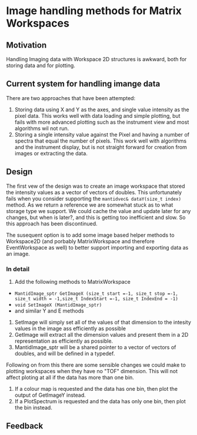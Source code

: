 Image handling methods for Matrix Workspaces
============================================

Motivation
----------

Handling Imaging data with Workspace 2D structures is awkward, both for storing data and for plotting.

Current system for handling imange data
---------------------------------------

There are two approaches that have been attempted:

1. Storing data using X and Y as the axes, and single value intensity as the pixel data.  This works well with data loading and simple plotting, but fails with more advanced plotting such as the instrument view and most algorithms wil not run.
2. Storing a single intensity value against the Pixel and having a number of spectra that equal the number of pixels.  This work well with algorithms and the instrument display, but is not straight forward for creation from images or extracting the data.

Design
------

The first vew of the design was to create an image workspace that stored the intensity values as a vector of vectors of doubles.  This unfortunately fails when you consider supporting the `mantidvec& dataY(size_t index)` method.  As we return a reference we are somewhat stuck as to what storage type we support.  We could cache the value and update later for any changes, but when is later?, and this is getting too inefficient and slow.  So this approach has been discontinued.

The susequent option is to add some image based helper methods to Workspace2D (and porbably MatrixWorkspace and therefore EventWorkspace as well) to better support importing and exporting data as an image.

### In detail

1. Add the following methods to MatrixWorkspace
  * `MantidImage_sptr GetImageX (size_t start =-1, size_t stop =-1, size_t width = -1,size_t IndexStart =-1, size_t IndexEnd = -1)`
  * `void SetImageX (MantidImage_sptr)`
  * and similar Y and E methods
1. SetImage will simply set all of the values of that dimension to the intesity values in the image ass efficiently as possible
1. GetImage will extract all the dimension values and present them in a 2D representation as efficiently as possible.
1. MantidImage_sptr will be a shared pointer to a vector of vectors of doubles, and will be defined in a typedef.


Following on from this there are some sensible changes we could make to plotting workspaces when they have no "TOF" dimension. This will not affect ploting at all if the data has more than one bin.

1. If a colour map is requested and the data has one bin, then plot the output of GetImageY instead.
2. If a PlotSpectrum is requested and the data has only one bin, then plot the bin instead.

Feedback
--------

